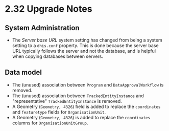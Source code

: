 # 2.32 Upgrade Notes

## System Administration
- The *Server base URL* system setting has changed from being a system setting to a `dhis.conf` property. This is done because the server base URL typically follows the server and not the database, and is helpful when copying databases between servers.

## Data model
- The (unused) association between `Program` and `DataApprovalWorkflow` is removed.
- The (unused) association between `TrackedEntityInstance` and "representative" `TrackedEntityInstance` is removed.
- A Geometry (`Geometry, 4326`) field is added to replace the `coordinates` and `featuretype` fields for `OrganisationUnit`.
- A Geometry (`Geometry, 4326`) is added to replace the `coordinates` columns for `OrganisationUnitGroup`.

